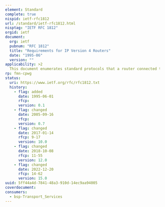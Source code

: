 ```yaml
---
element: Standard
complete: true
nispid: ietf-rfc1812
url: /standard/ietf-rfc1812.html
nisptag: "IETF RFC 1812"
orgid: ietf
document:
  org: ietf
  pubnum: "RFC 1812"
  title: "Requirements for IP Version 4 Routers"
  date: "1995-06"
  version: ""
applicability: >2
  This document enumerates standard protocols that a router connected to the Internet must use, and it incorporates by reference the RFCs and other documents describing the current specifications for these protocols. It corrects errors in the referenced documents and adds additional discussion and guidance for an implementor. For each protocol, this memo also contains an explicit set of requirements, recommendations, and options. The reader must understand that the list of requirements in this memo is incomplete by itself. The complete set of requirements for an Internet protocol router is primarily defined in the standard protocol specification documents, with the corrections, amendments, and supplements contained in this memo
rp: fmn-cpwg
status:
  uri: https://www.ietf.org/rfc/rfc1812.txt
  history: 
    - flag: added
      date: 1995-06-01
      rfcp: 
      version: 0.1
    - flag: changed
      date: 2005-09-16
      rfcp: 
      version: 0.7
    - flag: changed
      date: 2017-01-14
      rfcp: 9-17
      version: 10.0
    - flag: changed
      date: 2018-10-08
      rfcp: 11-55
      version: 12.0
    - flag: changed
      date: 2022-12-20
      rfcp: 14-62
      version: 15.0
uuid: 5ff44a4d-7841-48a3-910d-14ec9aa94005
coverdocument:
consumers:
  - bsp-Transport_Services
---
```

